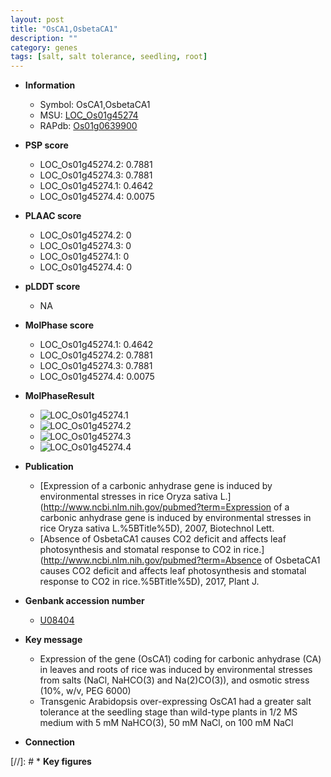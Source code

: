 ```yaml
---
layout: post
title: "OsCA1,OsbetaCA1"
description: ""
category: genes
tags: [salt, salt tolerance, seedling, root]
---
```


* **Information**  
    + Symbol: OsCA1,OsbetaCA1  
    + MSU: [LOC_Os01g45274](http://rice.plantbiology.msu.edu/cgi-bin/ORF_infopage.cgi?orf=LOC_Os01g45274)  
    + RAPdb: [Os01g0639900](http://rapdb.dna.affrc.go.jp/viewer/gbrowse_details/irgsp1?name=Os01g0639900)  

* **PSP score**  
    + LOC_Os01g45274.2: 0.7881 
    + LOC_Os01g45274.3: 0.7881 
    + LOC_Os01g45274.1: 0.4642 
    + LOC_Os01g45274.4: 0.0075 

* **PLAAC score**  
    + LOC_Os01g45274.2: 0 
    + LOC_Os01g45274.3: 0 
    + LOC_Os01g45274.1: 0 
    + LOC_Os01g45274.4: 0 

* **pLDDT score**
    + NA


* **MolPhase score**
    + LOC_Os01g45274.1: 0.4642
    + LOC_Os01g45274.2: 0.7881
    + LOC_Os01g45274.3: 0.7881
    + LOC_Os01g45274.4: 0.0075

* **MolPhaseResult**
    + ![LOC_Os01g45274.1](https://ricepsp.github.io/pictures/LOC_Os01g/LOC_Os01g45274.1.png)
    + ![LOC_Os01g45274.2](https://ricepsp.github.io/pictures/LOC_Os01g/LOC_Os01g45274.2.png)
    + ![LOC_Os01g45274.3](https://ricepsp.github.io/pictures/LOC_Os01g/LOC_Os01g45274.3.png)
    + ![LOC_Os01g45274.4](https://ricepsp.github.io/pictures/LOC_Os01g/LOC_Os01g45274.4.png)

* **Publication**  
    + [Expression of a carbonic anhydrase gene is induced by environmental stresses in rice Oryza sativa L.](http://www.ncbi.nlm.nih.gov/pubmed?term=Expression of a carbonic anhydrase gene is induced by environmental stresses in rice Oryza sativa L.%5BTitle%5D), 2007, Biotechnol Lett.
    + [Absence of OsbetaCA1 causes CO2 deficit and affects leaf photosynthesis and stomatal response to CO2 in rice.](http://www.ncbi.nlm.nih.gov/pubmed?term=Absence of OsbetaCA1 causes CO2 deficit and affects leaf photosynthesis and stomatal response to CO2 in rice.%5BTitle%5D), 2017, Plant J.

* **Genbank accession number**  
    + [U08404](http://www.ncbi.nlm.nih.gov/nuccore/U08404)

* **Key message**  
    + Expression of the gene (OsCA1) coding for carbonic anhydrase (CA) in leaves and roots of rice was induced by environmental stresses from salts (NaCl, NaHCO(3) and Na(2)CO(3)), and osmotic stress (10%, w/v, PEG 6000)
    + Transgenic Arabidopsis over-expressing OsCA1 had a greater salt tolerance at the seedling stage than wild-type plants in 1/2 MS medium with 5 mM NaHCO(3), 50 mM NaCl, on 100 mM NaCl

* **Connection**  

[//]: # * **Key figures**  


